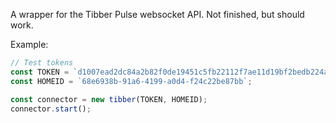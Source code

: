 A wrapper for the Tibber Pulse websocket API. Not finished, but should work.

Example:

```javascript
// Test tokens
const TOKEN = `d1007ead2dc84a2b82f0de19451c5fb22112f7ae11d19bf2bedb224a003ff74a`;
const HOMEID = `68e6938b-91a6-4199-a0d4-f24c22be87bb`;

const connector = new tibber(TOKEN, HOMEID);
connector.start();
```

